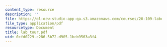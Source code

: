 ```yaml
---
content_type: resource
description: ''
file: https://ol-ocw-studio-app-qa.s3.amazonaws.com/courses/20-109-laboratory-fundamentals-in-biological-engineering-fall-2007/0cfd0229c2865b72d9051bcb9563a3f4_lab_tour.pdf
file_type: application/pdf
resourcetype: Document
title: lab_tour.pdf
uid: 0cfd0229-c286-5b72-d905-1bcb9563a3f4
---
```

